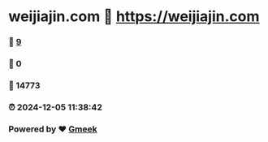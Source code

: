 # weijiajin.com :link: https://weijiajin.com 
### :page_facing_up: [9](https://weijiajin.com/tag.html) 
### :speech_balloon: 0 
### :hibiscus: 14773 
### :alarm_clock: 2024-12-05 11:38:42 
### Powered by :heart: [Gmeek](https://github.com/Meekdai/Gmeek)

